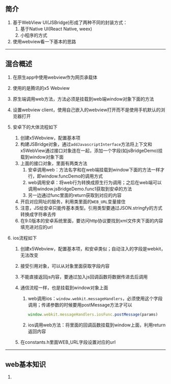## 简介

1. 基于WebView UI(JSBridge)形成了两种不同的封装方式：
   1. 基于Native UI(React Native, weex)
   2. 小程序的方式
2. 使用webview看一下基本的思路

---

## 混合概述

1. 在原生app中使用webview作为网页承载体

2. 使用的是腾讯的x5 Webview

3. 原生端调用web方法，方法必须是挂载到web端window对象下面的方法

4. 设置webview client，使用自己嵌入的webview打开而不是使用手机默认的浏览器打开

5. 安卓下的大体流程如下

   1. 创建x5Webview，配置基本项
   2. 构建JSBridge对象，通过`addJavascriptInterface`方法将上下文和x5WebView通过接口对象连在一起，添加一个字段(如jsBridgeDemo)挂载到window对象下面
   3. 上面的接口对象，里面有两类方法
      1. 安卓调用web：方法名字和在web端挂载到window下面的方法一样才行，即window.funcDemo的调用方式
      2. web调用安卓：将web行为转换成原生行为调用；之后在web端可以调用window.jsBridgeDemo.func1获取到安卓的方法
      3. 另一边通过func里面的return获取到对应的内容
   4. 开启对应网址的服务，利用类里面的`WEB_URL`变量接住
   5. 注意，JS给安卓只能传基本类型。引用类型要通过JSON.stringfy的方式转换成字符串去传
   6. 在9.0版本的安卓系统里面，要访问http协议要找到xml文件夹下面的内容填充进对应的url

6. ios流程如下

   1. 创建x5Webview，配置基本项，和安卓类似；自动注入的字段是webkit，无法改变

   2. 接受引用对象，可以从对象里面获取字段内容

   3. 不能直接返回js内容，要通过加入js回调函数将数据传进去后调用

   4. 通信流程一样，也是挂载到window对象上面

      1. web调用ios：`window.webkit.messageHandlers`，必须使用这个字段调用；传递参数的时候要用postMessage方法才可以

         ```jsx
         window.webkit.messageHandlers.iosFunc.postMessage(params)
         ```

      2. ios调用web方法：将里面的回调函数挂载到window上面，利用return返回内容

   5. 在constants.h里面WEB_URL字段设置对应的url

---

## web基本知识

1. 